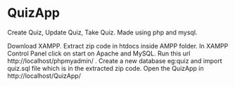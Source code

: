 # QuizApp
Create Quiz, Update Quiz, Take Quiz. Made using php and mysql.

Download XAMPP. 
Extract zip code in htdocs inside AMPP folder.
In XAMPP Control Panel click on start on Apache and MySQL.
Run this url http://localhost/phpmyadmin/ .
Create a new database eg:quiz and import quiz.sql file which is in the extracted zip code.
Open the QuizApp in http://localhost/QuizApp/

